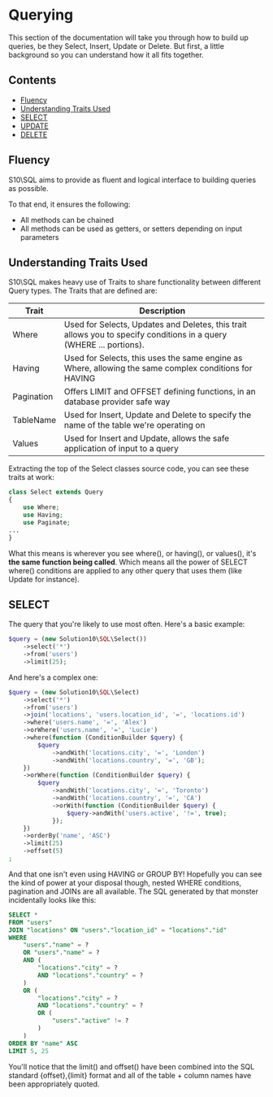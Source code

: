 # Querying

This section of the documentation will take you through how to build up queries, be they
Select, Insert, Update or Delete. But first, a little background so you can understand how it
all fits together.

## Contents

- [Fluency](#fluency)
- [Understanding Traits Used](#understanding-traits-used)
- [SELECT](#select)
- [UPDATE](#update)
- [DELETE](#delete)

## Fluency

S10\SQL aims to provide as fluent and logical interface to building queries as possible.

To that end, it ensures the following:

- All methods can be chained
- All methods can be used as getters, or setters depending on input parameters

## Understanding Traits Used

S10\SQL makes heavy use of Traits to share functionality between different Query types. The Traits
that are defined are:

| Trait | Description |
|-------|-------------|
| Where | Used for Selects, Updates and Deletes, this trait allows you to specify conditions in a query (WHERE ... portions). |
| Having | Used for Selects, this uses the same engine as Where, allowing the same complex conditions for HAVING |
| Pagination | Offers LIMIT and OFFSET defining functions, in an database provider safe way |
| TableName | Used for Insert, Update and Delete to specify the name of the table we're operating on |
| Values | Used for Insert and Update, allows the safe application of input to a query |

Extracting the top of the Select classes source code, you can see these traits at work:

```php
class Select extends Query
{
    use Where;
    use Having;
    use Paginate;
...
}
```

What this means is wherever you see where(), or having(), or values(), it's **the same function being called**. Which means
all the power of SELECT where() conditions are applied to any other query that uses them (like Update for instance).

## SELECT

The query that you're likely to use most often. Here's a basic example:

```php
$query = (new Solution10\SQL\Select())
    ->select('*')
    ->from('users')
    ->limit(25);
```

And here's a complex one:

```php
$query = (new Solution10\SQL\Select)
    ->select('*')
    ->from('users')
    ->join('locations', 'users.location_id', '=', 'locations.id')
    ->where('users.name', '=', 'Alex')
    ->orWhere('users.name', '=', 'Lucie')
    ->where(function (ConditionBuilder $query) {
        $query
            ->andWith('locations.city', '=', 'London')
            ->andWith('locations.country', '=', 'GB');
    })
    ->orWhere(function (ConditionBuilder $query) {
        $query
            ->andWith('locations.city', '=', 'Toronto')
            ->andWith('locations.country', '=', 'CA')
            ->orWith(function (ConditionBuilder $query) {
                $query->andWith('users.active', '!=', true);
            });
    })
    ->orderBy('name', 'ASC')
    ->limit(25)
    ->offset(5)
;
```

And that one isn't even using HAVING or GROUP BY! Hopefully you can see the kind of power at your
disposal though, nested WHERE conditions, pagination and JOINs are all available. The SQL generated by
that monster incidentally looks like this:

```sql
SELECT *
FROM "users"
JOIN "locations" ON "users"."location_id" = "locations"."id"
WHERE
    "users"."name" = ?
    OR "users"."name" = ?
    AND (
        "locations"."city" = ?
        AND "locations"."country" = ?
    )
    OR (
        "locations"."city" = ?
        AND "locations"."country" = ?
        OR (
            "users"."active" != ?
        )
    )
ORDER BY "name" ASC
LIMIT 5, 25
```

You'll notice that the limit() and offset() have been combined into the SQL standard {offset},{limit} format
and all of the table + column names have been appropriately quoted.
